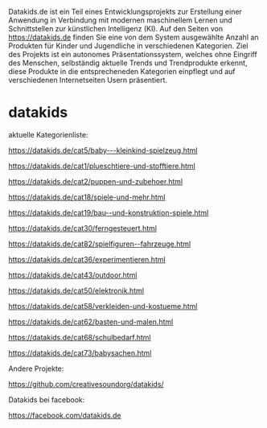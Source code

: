 Datakids.de ist ein Teil eines Entwicklungsprojekts zur Erstellung einer Anwendung in Verbindung mit modernen maschinellem Lernen und Schnittstellen zur künstlichen Intelligenz (KI). Auf den Seiten von https://datakids.de finden Sie eine von dem System ausgewählte Anzahl an Produkten für Kinder und Jugendliche in verschiedenen Kategorien. Ziel des Projekts ist ein autonomes Präsentationssystem, welches ohne Eingriff des Menschen, selbständig aktuelle Trends und Trendprodukte erkennt, diese Produkte in die entsprecheneden Kategorien einpflegt und auf verschiedenen Internetseiten Usern präsentiert.

# datakids

aktuelle Kategorienliste:

https://datakids.de/cat5/baby---kleinkind-spielzeug.html

https://datakids.de/cat1/plueschtiere-und-stofftiere.html

https://datakids.de/cat2/puppen-und-zubehoer.html

https://datakids.de/cat18/spiele-und-mehr.html

https://datakids.de/cat19/bau--und-konstruktion-spiele.html

https://datakids.de/cat30/ferngesteuert.html

https://datakids.de/cat82/spielfiguren--fahrzeuge.html

https://datakids.de/cat36/experimentieren.html

https://datakids.de/cat43/outdoor.html

https://datakids.de/cat50/elektronik.html

https://datakids.de/cat58/verkleiden-und-kostueme.html

https://datakids.de/cat62/basten-und-malen.html

https://datakids.de/cat68/schulbedarf.html

https://datakids.de/cat73/babysachen.html


Andere Projekte:

https://github.com/creativesoundorg/datakids/

Datakids bei facebook:

https://facebook.com/datakids.de
